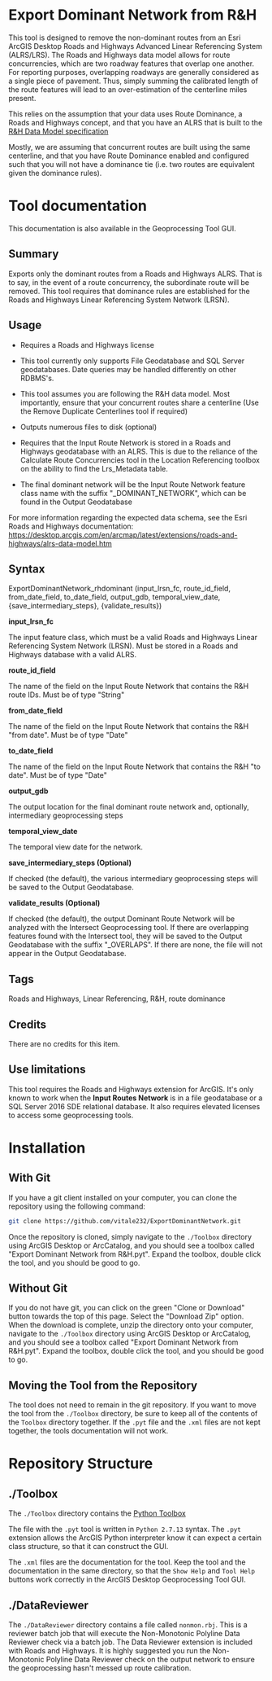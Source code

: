 # Export Dominant Network from R&H

This tool is designed to remove the non-dominant routes from an Esri ArcGIS Desktop Roads and Highways Advanced Linear Referencing System (ALRS/LRS). The Roads and Highways data model allows for route concurrencies, which are two roadway features that overlap one another. For reporting purposes, overlapping roadways are generally considered as a single piece of pavement. Thus, simply summing the calibrated length of the route features will lead to an over-estimation of the centerline miles present.

This relies on the assumption that your data uses Route Dominance, a Roads and Highways concept, and that you have an ALRS that is built to the [R&H Data Model specification](https://desktop.arcgis.com/en/arcmap/latest/extensions/roads-and-highways/alrs-data-model.htm) 

Mostly, we are assuming that concurrent routes are built using the same centerline, and that you have Route Dominance enabled and configured such that you will not have a dominance tie (i.e. two routes are equivalent given the dominance rules).

# Tool documentation

This documentation is also available in the Geoprocessing Tool GUI.

Summary
-------

Exports only the dominant routes from a Roads and Highways ALRS. That is to say, in the event of a route concurrency, the subordinate route will be removed. This tool requires that dominance rules are established for the Roads and Highways Linear Referencing System Network (LRSN).

Usage
-----

*   Requires a Roads and Highways license
    
*   This tool currently only supports File Geodatabase and SQL Server geodatabases. Date queries may be handled differently on other RDBMS's.
    
*   This tool assumes you are following the R&H data model. Most importantly, ensure that your concurrent routes share a centerline (Use the Remove Duplicate Centerlines tool if required)
    
*   Outputs numerous files to disk (optional)
    
*   Requires that the Input Route Network is stored in a Roads and Highways geodatabase with an ALRS. This is due to the reliance of the Calculate Route Concurrencies tool in the Location Referencing toolbox on the ability to find the Lrs\_Metadata table.
    
*   The final dominant network will be the Input Route Network feature class name with the suffix "\_DOMINANT\_NETWORK", which can be found in the Output Geodatabase
    

For more information regarding the expected data schema, see the Esri Roads and Highways documentation: https://desktop.arcgis.com/en/arcmap/latest/extensions/roads-and-highways/alrs-data-model.htm

Syntax
------

ExportDominantNetwork\_rhdominant (input\_lrsn\_fc, route\_id\_field, from\_date\_field, to\_date\_field, output\_gdb, temporal\_view\_date, {save\_intermediary\_steps}, {validate\_results})  
  


**input\_lrsn\_fc**

The input feature class, which must be a valid Roads and Highways Linear Referencing System Network (LRSN). Must be stored in a Roads and Highways database with a valid ALRS.


**route\_id\_field**

The name of the field on the Input Route Network that contains the R&H route IDs. Must be of type "String"

**from\_date\_field**

The name of the field on the Input Route Network that contains the R&H "from date". Must be of type "Date"

**to\_date\_field**

The name of the field on the Input Route Network that contains the R&H "to date". Must be of type "Date"

**output\_gdb**

The output location for the final dominant route network and, optionally, intermediary geoprocessing steps

**temporal\_view\_date**

The temporal view date for the network.

**save\_intermediary\_steps (Optional)**

If checked (the default), the various intermediary geoprocessing steps will be saved to the Output Geodatabase.

**validate\_results (Optional)**

If checked (the default), the output Dominant Route Network will be analyzed with the Intersect Geoprocessing tool. If there are overlapping features found with the Intersect tool, they will be saved to the Output Geodatabase with the suffix "\_OVERLAPS". If there are none, the file will not appear in the Output Geodatabase.


Tags
----

Roads and Highways, Linear Referencing, R&H, route dominance

Credits
-------

There are no credits for this item.

Use limitations
---------------

This tool requires the Roads and Highways extension for ArcGIS. It's only known to work when the **Input Routes Network** is in a file geodatabase or a SQL Server 2016 SDE relational database. It also requires elevated licenses to access some geoprocessing tools.

# Installation
## With Git
If you have a git client installed on your computer, you can clone the repository using the following command:

```bash
git clone https://github.com/vitale232/ExportDominantNetwork.git
```

Once the repository is cloned, simply navigate to the `./Toolbox` directory using ArcGIS Desktop or ArcCatalog, and you should see a toolbox called "Export Dominant Network from R&H.pyt". Expand the toolbox, double click the tool, and you should be good to go.

## Without Git

If you do not have git, you can click on the green "Clone or Download" button towards the top of this page. Select the "Download Zip" option. When the download is complete, unzip the directory onto your computer, navigate to the `./Toolbox` directory using ArcGIS Desktop or ArcCatalog, and you should see a toolbox called "Export Dominant Network from R&H.pyt". Expand the toolbox, double click the tool, and you should be good to go.

## Moving the Tool from the Repository

The tool does not need to remain in the git repository. If you want to move the tool from the `./Toolbox` directory, be sure to keep all of the contents of the `Toolbox` directory together. If the `.pyt` file and the `.xml` files are not kept together, the tools documentation will not work.

# Repository Structure

## ./Toolbox
The `./Toolbox` directory contains the [Python Toolbox](https://desktop.arcgis.com/en/arcmap/10.5/analyze/creating-tools/a-quick-tour-of-python-toolboxes.htm)

The file with the `.pyt` tool is written in `Python 2.7.13` syntax. The `.pyt` extension allows the ArcGIS Python interpreter know it can expect a certain class structure, so that it can construct the GUI.

The `.xml` files are the documentation for the tool. Keep the tool and the documentation in the same directory, so that the `Show Help` and `Tool Help` buttons work correctly in the ArcGIS Desktop Geoprocessing Tool GUI.

## ./DataReviewer

The `./DataReviewer` directory contains a file called `nonmon.rbj`. This is a reviewer batch job that will execute the Non-Monotonic Polyline Data Reviewer check via a batch job. The Data Reviewer extension is included with Roads and Highways. It is highly suggested you run the Non-Monotonic Polyline Data Reviewer check on the output network to ensure the geoprocessing hasn't messed up route calibration.
